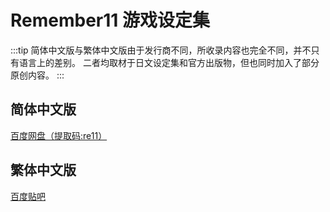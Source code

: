 # Remember11 游戏设定集

:::tip
简体中文版与繁体中文版由于发行商不同，所收录内容也完全不同，并不只有语言上的差别。
二者均取材于日文设定集和官方出版物，但也同时加入了部分原创内容。
:::

## 简体中文版
[百度网盘（提取码:re11）](https://pan.baidu.com/s/1ofhMqBdTq1oRDDOw_nbEDw)

## 繁体中文版
[百度贴吧](https://tieba.baidu.com/p/956506421)